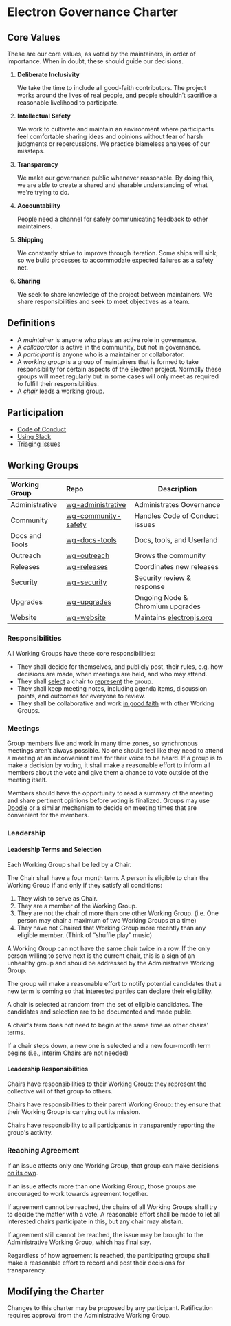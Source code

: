 # Electron Governance Charter

## Core Values
<!-- Side note, would be cool to get some icons / art for these values for use on the website (Sam) -->
<!-- :+1: (Charles) -->

These are our core values, as voted by the maintainers, in order of importance. When in doubt, these should guide our decisions.

1. **Deliberate Inclusivity**

   We take the time to include all good-faith contributors.
   The project works around the lives of real people, and people shouldn’t sacrifice a reasonable livelihood to participate.

2. **Intellectual Safety**

   We work to cultivate and maintain an environment where participants feel comfortable sharing ideas and opinions without fear of harsh judgments or repercussions. We practice blameless analyses of our missteps.

3. **Transparency**

   We make our governance public whenever reasonable. By doing this, we are able to create a shared and sharable understanding of what we're trying to do.

4. **Accountability**

   People need a channel for safely communicating feedback to other maintainers.

5. **Shipping**

   We constantly strive to improve through iteration. Some ships will sink, so we build processes to accommodate expected failures as a safety net.

6. **Sharing**

   We seek to share knowledge of the project between maintainers. We share responsibilities and seek to meet objectives as a team.

## Definitions

 * A _maintainer_ is anyone who plays an active role in governance.
 * A _collaborator_ is active in the community, but not in governance.
 * A _participant_ is anyone who is a maintainer or collaborator.
 * A _working group_ is a group of maintainers that is formed to take responsibility for certain aspects of the Electron project. Normally these groups will meet regularly but in some cases will only meet as required to fulfill their responsibilities.
 * A [_chair_](#Leadership) leads a working group.

## Participation

 * [Code of Conduct](https://github.com/electron/governance/blob/CODE_OF_CONDUCT.md)
 * [Using Slack](https://github.com/electron/governance/blob/master/Slack.md)
 * [Triaging Issues](https://github.com/electron/governance/blob/master/playbooks/README.md)
<!-- * [Using Pull Requests](FIXME: link to PR etiquette doc) -->

## Working Groups

| Working Group  | Repo | Description | 
|:---------------|:------|-------------|
| Administrative | [wg-administrative](../wg-administrative) | Administrates Governance |
| Community      | [wg-community-safety](../wg-community-safety/) | Handles Code of Conduct issues |
| Docs and Tools | [wg-docs-tools](../wg-docs-tools/) | Docs, tools, and Userland |
| Outreach       | [wg-outreach](../wg-outreach/) | Grows the community |
| Releases       | [wg-releases](../wg-releases/) | Coordinates new releases |
| Security       | [wg-security](../wg-security/) | Security review & response |
| Upgrades       | [wg-upgrades](../wg-upgrades/) | Ongoing Node & Chromium upgrades |
| Website        | [wg-website](../wg-website/) | Maintains [electronjs.org](https://www.electronjs.org) |

### Responsibilities

All Working Groups have these core responsibilities:
 * They shall decide for themselves, and publicly post, their rules, e.g. how decisions are made, when meetings are held, and who may attend.
 * They shall [select](#Leadership-Terms-and-Selection) a chair to [represent](#Leadership-Responsibilities) the group.
 * They shall keep meeting notes, including agenda items, discussion points, and outcomes for everyone to review.
 * They shall be collaborative and work [in good faith](#Core-Values) with other Working Groups.

### Meetings

Group members live and work in many time zones, so synchronous meetings aren't always possible. No one should feel like they need to attend a meeting at an inconvenient time for their voice to be heard. If a group is to make a decision by voting, it shall make a reasonable effort to inform all members about the vote and give them a chance to vote outside of the meeting itself.

Members should have the opportunity to read a summary of the meeting and share pertinent opinions before voting is finalized. Groups may use [Doodle](https://doodle.com) or a similar mechanism to decide on meeting times that are convenient for the members.

### Leadership

#### Leadership Terms and Selection

Each Working Group shall be led by a Chair.

The Chair shall have a four month term. A person is eligible to chair the Working Group if and only if they satisfy all conditions:
  1. They wish to serve as Chair.
  1. They are a member of the Working Group.
  1. They are not the chair of more than one other Working Group. (i.e. One person may chair a maximum of two Working Groups at a time)
  1. They have not Chaired that Working Group more recently than any eligible member. (Think of “shuffle play” music)

A Working Group can not have the same chair twice in a row. If the only person willing to serve next is the current chair, this is a sign of an unhealthy group and should be addressed by the Administrative Working Group.

The group will make a reasonable effort to notify potential candidates that a new term is coming so that interested parties can declare their eligibility.

A chair is selected at random from the set of eligible candidates. The candidates and selection are to be documented and made public.

A chair's term does not need to begin at the same time as other chairs' terms.

If a chair steps down, a new one is selected and a new four-month term begins (i.e., interim Chairs are not needed)

#### Leadership Responsibilities

Chairs have responsibilities to their Working Group: they represent the collective will of that group to others.

Chairs have responsibilities to their parent Working Group: they ensure that their Working Group is carrying out its mission.

Chairs have responsibility to all participants in transparently reporting the group's activity.

### Reaching Agreement

If an issue affects only one Working Group, that group can make decisions [on its own](#Meetings).

If an issue affects more than one Working Group, those groups are encouraged to work towards agreement together.

If agreement cannot be reached, the chairs of all Working Groups shall try to decide the matter with a vote. A reasonable effort shall be made to let all interested chairs participate in this, but any chair may abstain.

If agreement still cannot be reached, the issue may be brought to the Administrative Working Group, which has final say.

Regardless of how agreement is reached, the participating groups shall make a reasonable effort to record and post their decisions for transparency.

## Modifying the Charter

Changes to this charter may be proposed by any participant. Ratification requires approval from the Administrative Working Group.
